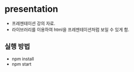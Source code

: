 # presentation

- 프레젠테이션 강의 자료.
- 라이브러리를 이용하여 html을 프레젠테이션처럼 보일 수 있게 함.

## 실행 방법

- npm install
- npm start
